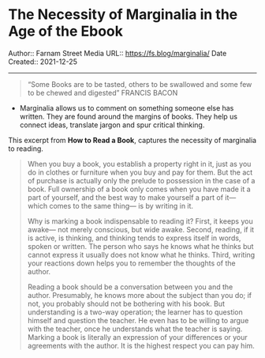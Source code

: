 # The Necessity of Marginalia in the Age of the Ebook

Author:: Farnam Street Media
URL:: https://fs.blog/marginalia/
Date Created:: 2021-12-25
- - - 

> “Some Books are to be tasted, others to be swallowed and some few to be chewed and digested”
> FRANCIS BACON

-  Marginalia allows us to comment on something someone else has written. They are found around the margins of books. They help us connect ideas, translate jargon and spur critical thinking. 

This excerpt from **How to Read a Book**, captures the necessity of marginalia to reading.

> When you buy a book, you establish a property right in it, just as you do in clothes or furniture when you buy and pay for them. But the act of purchase is actually only the prelude to possession in the case of a book. Full ownership of a book only comes when you have made it a part of yourself, and the best way to make yourself a part of it— which comes to the same thing— is by writing in it.
> 
> Why is marking a book indispensable to reading it? First, it keeps you awake— not merely conscious, but wide awake. Second, reading, if it is active, is thinking, and thinking tends to express itself in words, spoken or written. The person who says he knows what he thinks but cannot express it usually does not know what he thinks. Third, writing your reactions down helps you to remember the thoughts of the author.
> 
> Reading a book should be a conversation between you and the author. Presumably, he knows more about the subject than you do; if not, you probably should not be bothering with his book. But understanding is a two-way operation; the learner has to question himself and question the teacher. He even has to be willing to argue with the teacher, once he understands what the teacher is saying. Marking a book is literally an expression of your differences or your agreements with the author. It is the highest respect you can pay him.